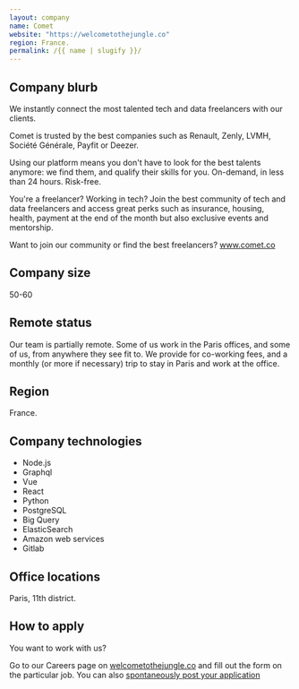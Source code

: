 ```yaml
---
layout: company
name: Comet
website: "https://welcometothejungle.co"
region: France.
permalink: /{{ name | slugify }}/
---
```


## Company blurb

We instantly connect the most talented tech and data freelancers with our clients.

Comet is trusted by the best companies such as Renault, Zenly, LVMH, Société Générale, Payfit or Deezer.

Using our platform means you don't have to look for the best talents anymore: we find them, and qualify their skills for you. On-demand, in less than 24 hours. Risk-free.

You're a freelancer? Working in tech? Join the best community of tech and data freelancers and access great perks such as insurance, housing, health, payment at the end of the month but also exclusive events and mentorship.

Want to join our community or find the best freelancers? www.comet.co

## Company size

50-60

## Remote status

Our team is partially remote. 
Some of us work in the Paris offices, and some of us, from anywhere they see fit to. We provide for co-working fees, and a monthly (or more if necessary) trip to stay in Paris and work at the office.

## Region

France.

## Company technologies

- Node.js
- Graphql
- Vue
- React
- Python
- PostgreSQL
- Big Query
- ElasticSearch
- Amazon web services
- Gitlab

## Office locations

Paris, 11th district.

## How to apply

You want to work with us?

Go to our Careers page on [welcometothejungle.co](https://www.welcometothejungle.co/fr/companies/comet) and fill out the form on the particular job.
You can also [spontaneously post your application](https://www.welcometothejungle.co/fr/companies/comet/jobs/spontaneous-applications)
